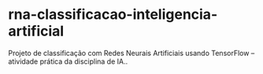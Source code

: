 # rna-classificacao-inteligencia-artificial
Projeto de classificação com Redes Neurais Artificiais usando TensorFlow – atividade prática da disciplina de IA..
